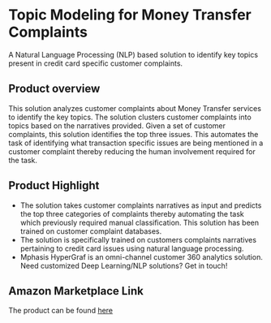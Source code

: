 # Topic Modeling for Money Transfer Complaints

A Natural Language Processing (NLP) based solution to identify key topics present in credit card specific customer complaints.

## Product overview

This solution analyzes customer complaints about Money Transfer services to identify the key topics. The solution clusters customer complaints into topics based on the narratives provided. Given a set of customer complaints, this solution identifies the top three issues. This automates the task of identifying what transaction specific issues are being mentioned in a customer complaint thereby reducing the human involvement required for the task.

## Product Highlight 

* The solution takes customer complaints narratives as input and predicts the top three categories of complaints thereby automating the task which previously required manual classification. This solution has been trained on customer complaint databases.
* The solution is specifically trained on customers complaints narratives pertaining to credit card issues using natural language processing. 
* Mphasis HyperGraf is an omni-channel customer 360 analytics solution. Need customized Deep Learning/NLP solutions? Get in touch! 


## Amazon Marketplace Link
The product can be found [here]()
